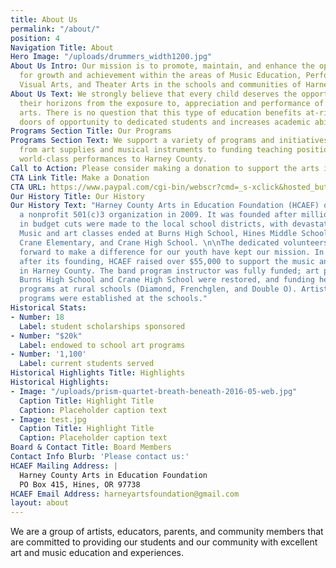 ```yaml
---
title: About Us
permalink: "/about/"
position: 4
Navigation Title: About
Hero Image: "/uploads/drummers_width1200.jpg"
About Us Intro: Our mission is to promote, maintain, and enhance the opportunities
  for growth and achievement within the areas of Music Education, Performing Arts,
  Visual Arts, and Theater Arts in the schools and communities of Harney County.
About Us Text: We strongly believe that every child deserves the opportunity to expand
  their horizons from the exposure to, appreciation and performance of music and the
  arts. There is no question that this type of education benefits at-risk kids, opens
  doors of opportunity to dedicated students and increases academic ability for all.
Programs Section Title: Our Programs
Programs Section Text: We support a variety of programs and initiatives -- everything
  from art supplies and musical instruments to funding teaching positions to bringing
  world-class performances to Harney County.
Call to Action: Please consider making a donation to support the arts in Harney County.
CTA Link Title: Make a Donation
CTA URL: https://www.paypal.com/cgi-bin/webscr?cmd=_s-xclick&hosted_button_id=2LUZUYG2268NS
Our History Title: Our History
Our History Text: "Harney County Arts in Education Foundation (HCAEF) officially became
  a nonprofit 501(c)3 organization in 2009. It was founded after millions of dollars
  in budget cuts were made to the local school districts, with devastating results.
  Music and art classes ended at Burns High School, Hines Middle School, Slater Elementary,
  Crane Elementary, and Crane High School. \n\nThe dedicated volunteers that stepped
  forward to make a difference for our youth have kept our mission. In the six years
  after its founding, HCAEF raised over $55,000 to support the music and arts programs
  in Harney County. The band program instructor was fully funded; art programs at
  Burns High School and Crane High School were restored, and funding helped assist
  programs at rural schools (Diamond, Frenchglen, and Double O). Artists-in-Residence
  programs were established at the schools."
Historical Stats:
- Number: 18
  Label: student scholarships sponsored
- Number: "$20k"
  Label: endowed to school art programs
- Number: '1,100'
  Label: current students served
Historical Highlights Title: Highlights
Historical Highlights:
- Image: "/uploads/prism-quartet-breath-beneath-2016-05-web.jpg"
  Caption Title: Highlight Title
  Caption: Placeholder caption text
- Image: test.jpg
  Caption Title: Highlight Title
  Caption: Placeholder caption text
Board & Contact Title: Board Members
Contact Info Blurb: 'Please contact us:'
HCAEF Mailing Address: |
  Harney County Arts in Education Foundation
  PO Box 415, Hines, OR 97738
HCAEF Email Address: harneyartsfoundation@gmail.com
layout: about
---
```


We are a group of artists, educators, parents, and community members that are committed to providing our students and our community with excellent art and music education and experiences.
